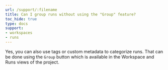 ```yaml
---
url: /support/:filename
title: Can I group runs without using the "Group" feature?
toc_hide: true
type: docs
support:
- workspaces
- runs
---
```


Yes, you can also use tags or custom metadata to categorize runs. That can be done using the `Group` button which is available in the Workspace and Runs views of the project.
    